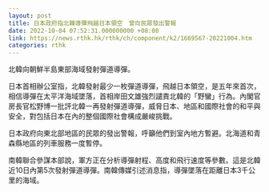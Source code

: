```yaml
---
layout: post
title: 日本政府指北韓導彈飛越日本領空　曾向民眾發出警報
date: 2022-10-04 07:52:31.000000000 +08:00
link: https://news.rthk.hk/rthk/ch/component/k2/1669567-20221004.htm
categories: rthk
---
```


北韓向朝鮮半島東部海域發射彈道導彈。

日本首相辦公室指，北韓發射最少一枚彈道導彈，飛越日本領空，是五年來首次，相信導彈在太平洋海域墜落，首相岸田文雄強烈譴責北韓的「野蠻」行為。內閣官房長官松野博一批評北韓一再發射彈道導彈，威脅日本、地區和國際社會的和平與安全，對包括日本在內的整個國際社會構成嚴峻挑戰。

日本政府向東北部地區的民眾的發出警報，呼籲他們到室內地方暫避。北海道和青森縣地區的列車服務一度暫停。

南韓聯合參謀本部說，軍方正在分析導彈射程、高度和飛行速度等參數。這是北韓近10日內第5次發射彈道導彈。南韓傳媒引述消息指，導彈墜落在距離日本3千公里的海域。
